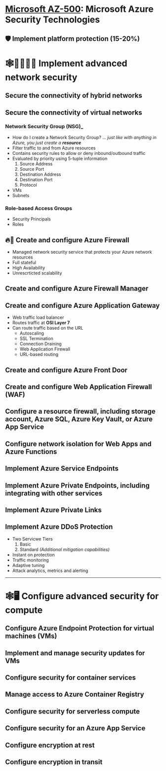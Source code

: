 # [Microsoft AZ-500](az-500-index.md): Microsoft Azure Security Technologies

## 🛡️ Implement platform protection (15-20%)

# 🕸️👨‍👨‍👧‍👦 Implement advanced network security
## Secure the connectivity of hybrid networks
## Secure the connectivity of virtual networks
### Network Security Group (NSG)_
+ How do I create a Network Security Group? ... _just like with anything in Azure, you just create a **resource**_
+ Filter traffic to and from Azure resources
+ Contains security rules to allow or deny inbound/outbound traffic
+ Evaluated by priority using 5-tuple information
  1. Source Address
  2. Source Port
  3. Destination Address
  4. Destination Port
  5. Protocol
+ VMs
+ Subnets

### Role-based Access Groups
+ Security Principals
+ Roles

## 🔥🧱 Create and configure **Azure Firewall**
- Managed network security service that protects your Azure network resources
- Full stateful
- High Availability
- Unrescrticted scalability
## Create and configure Azure Firewall Manager
## Create and configure **Azure Application Gateway**
- Web traffic load balancer
- Routes traffic at **OSI Layer 7**
- Can route traffic based on the URL
    - Autoscaling
    - SSL Termination
    - Connection Draining
    - Web Application Firewall
    - URL-based routing
## Create and configure Azure Front Door
## Create and configure Web Application Firewall (WAF)
## Configure a resource firewall, including storage account, Azure SQL, Azure Key Vault, or Azure App Service
## Configure network isolation for Web Apps and Azure Functions
## Implement Azure Service Endpoints
## Implement Azure Private Endpoints, including integrating with other services
## Implement Azure Private Links
## Implement **Azure DDoS Protection**
- Two Servicwe Tiers
    1. Basic
    2. Standard _(Additional mitigation capabilities)_
- Instant on protection
- Traffic monitoring
- Adaptive tuning
- Attack analytics, metrics and alerting

- - -

# 🕸️🖥️ Configure advanced security for compute
## Configure Azure Endpoint Protection for virtual machines (VMs)
## Implement and manage security updates for VMs
## Configure security for container services
## Manage access to Azure Container Registry
## Configure security for serverless compute
## Configure security for an Azure App Service
## Configure encryption at rest
## Configure encryption in transit
